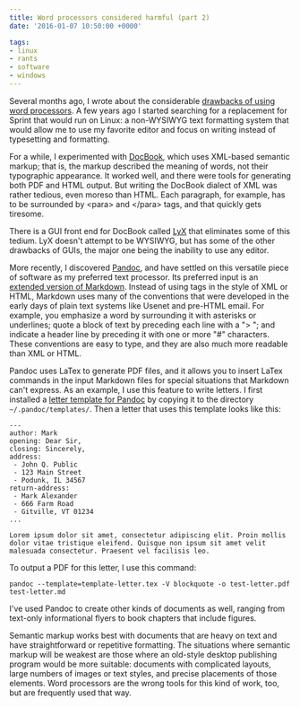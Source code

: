 ```yaml
---
title: Word processors considered harmful (part 2)
date: '2016-01-07 10:50:00 +0000'

tags:
- linux
- rants
- software
- windows
---
```

Several months ago, I wrote about the considerable
[drawbacks of using word processors](../../../2015/05/01/word-processors-considered-harmful-part-1.html).
A few years ago I started searching for a replacement for Sprint that would
run on Linux: a non-WYSIWYG text formatting system that would allow me to use
my favorite editor and focus on writing instead of typesetting and formatting.
<!--more-->

For a while, I experimented with [DocBook](http://www.docbook.org/), which uses XML-based semantic markup;
that is, the markup described the meaning of words, not their typographic appearance.
It worked well, and there were tools for generating both PDF and HTML output.
But writing the DocBook dialect of XML was rather tedious, even moreso than HTML.
Each paragraph, for example, has to
be surrounded by &lt;para&gt; and &lt;/para&gt; tags, and that quickly gets tiresome.

There is a GUI front end for DocBook called [LyX](https://www.lyx.org/) that eliminates some of this tedium.
LyX doesn't attempt to be WYSIWYG, but has some of the other drawbacks of GUIs,
the major one being the inability to use any editor.

More recently, I discovered [Pandoc](http://pandoc.org/), and have settled on this versatile piece of software
as my preferred text processor.  Its preferred input is an
[extended version of Markdown](http://pandoc.org/README.html#pandocs-markdown).
Instead of using tags in the style of XML or HTML, Markdown uses many of the conventions that were
developed in the early days of plain text systems like Usenet and pre-HTML email.  For example,
you emphasize a word by surrounding it with asterisks or underlines; quote a block of
text by preceding each line with a "> "; and indicate a header line by preceding it
with one or more "#" characters.  These conventions are easy to type, and they are also
much more readable than XML or HTML.

Pandoc uses LaTex to generate PDF files, and it allows you to insert LaTex commands
in the input Markdown files for special situations that Markdown can't express.
As an example, I use this feature to write letters.  I first installed a
[letter template for Pandoc](https://github.com/aaronwolen/pandoc-letter)
by copying it to the directory `~/.pandoc/templates/`. Then a letter that uses this template looks like this:

    ---
    author: Mark
    opening: Dear Sir,
    closing: Sincerely,
    address: 
     - John Q. Public
     - 123 Main Street
     - Podunk, IL 34567
    return-address: 
     - Mark Alexander
     - 666 Farm Road
     - Gitville, VT 01234
    ...

    Lorem ipsum dolor sit amet, consectetur adipiscing elit. Proin mollis
    dolor vitae tristique eleifend. Quisque non ipsum sit amet velit
    malesuada consectetur. Praesent vel facilisis leo.

To output a PDF for this letter, I use this command:

```
pandoc --template=template-letter.tex -V blockquote -o test-letter.pdf test-letter.md
```

I've used Pandoc to create other kinds of documents as well, ranging
from text-only informational flyers to book chapters that include
figures.

Semantic markup works best with documents that are heavy on text and
have straightforward or repetitive formatting.  The situations where
semantic markup will be weakest are those where an old-style desktop
publishing program would be more suitable: documents with complicated
layouts, large numbers of images or text styles, and precise
placements of those elements.  Word processors are the wrong tools for
this kind of work, too, but are frequently used that way.
